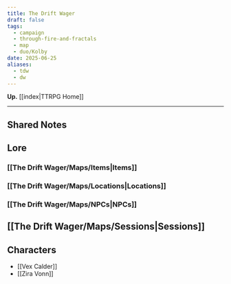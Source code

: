 ```yaml
---
title: The Drift Wager
draft: false
tags:
  - campaign
  - through-fire-and-fractals
  - map
  - duo/Kolby
date: 2025-06-25
aliases:
  - tdw
  - dw
---
```

**Up.** [[index|TTRPG Home]]

---

## Shared Notes


## Lore

### [[The Drift Wager/Maps/Items|Items]]

### [[The Drift Wager/Maps/Locations|Locations]]

### [[The Drift Wager/Maps/NPCs|NPCs]]

## [[The Drift Wager/Maps/Sessions|Sessions]]


## Characters

- [[Vex Calder]]
- [[Zira Vonn]]
